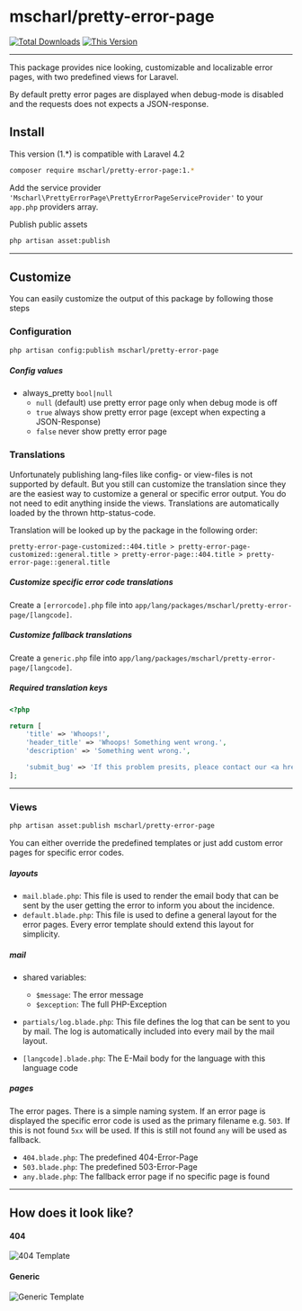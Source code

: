 # mscharl/pretty-error-page
[![Total Downloads](https://img.shields.io/packagist/dt/mscharl/pretty-error-page.svg)](https://packagist.org/packages/mscharl/pretty-error-page) [![This Version](https://img.shields.io/badge/packagist-v1.0.0-blue.svg)](https://packagist.org/packages/mscharl/pretty-error-page)

-----

This package provides nice looking, customizable and localizable error pages, with two predefined views for Laravel.

By default pretty error pages are displayed when debug-mode is disabled and the requests does not expects a JSON-response.

## Install
This version (1.*) is compatible with Laravel 4.2
```sh
composer require mscharl/pretty-error-page:1.*
```

Add the service provider `'Mscharl\PrettyErrorPage\PrettyErrorPageServiceProvider'` to your `app.php` providers array.

Publish public assets
```sh
php artisan asset:publish
```

-----

## Customize
You can easily customize the output of this package by following those steps

### Configuration
```sh
php artisan config:publish mscharl/pretty-error-page
```

##### Config values
* always_pretty `bool|null`
  * `null` (default) use pretty error page only when debug mode is off
  * `true` always show pretty error page (except when expecting a JSON-Response)
  * `false` never show pretty error page

### Translations
Unfortunately publishing lang-files like config- or view-files is not supported by default.
But you still can customize the translation since they are the easiest way to customize a general or specific error output. You do not need to edit anything inside the views. Translations are automatically loaded by the thrown http-status-code.

Translation will be looked up by the package in the following order:
```
pretty-error-page-customized::404.title > pretty-error-page-customized::general.title > pretty-error-page::404.title > pretty-error-page::general.title
```

##### Customize specific error code translations
Create a `[errorcode].php` file into `app/lang/packages/mscharl/pretty-error-page/[langcode]`.

##### Customize fallback translations
Create a `generic.php` file into `app/lang/packages/mscharl/pretty-error-page/[langcode]`.

##### Required translation keys
```php
<?php

return [
    'title' => 'Whoops!',
    'header_title' => 'Whoops! Something went wrong.',
    'description' => 'Something went wrong.',

    'submit_bug' => 'If this problem presits, pleace contact our <a href=":link">Support-Team</a>',
];
```

-----

### Views
```sh
php artisan asset:publish mscharl/pretty-error-page
```

You can either override the predefined templates or just add custom error pages for specific error codes.

##### layouts
* `mail.blade.php`: This file is used to render the email body that can be sent by the user getting the error to inform you about the incidence.
* `default.blade.php`: This file is used to define a general layout for the error pages. Every error template should extend this layout for simplicity.

##### mail
* shared variables:
  * `$message`: The error message
  * `$exception`: The full PHP-Exception
    
* `partials/log.blade.php`: This file defines the log that can be sent to you by mail. The log is automatically included into every mail by the mail layout.
* `[langcode].blade.php`: The E-Mail body for the language with this language code

##### pages
The error pages. There is a simple naming system.
If an error page is displayed the specific error code is used as the primary filename e.g. `503`. If this is not found `5xx` will be used. If this is still not found `any` will be used as fallback.

* `404.blade.php`: The predefined 404-Error-Page
* `503.blade.php`: The predefined 503-Error-Page
* `any.blade.php`: The fallback error page if no specific page is found

-----

## How does it look like?

#### 404
![404 Template](https://cdn.rawgit.com/mscharl/pretty-error-page/master/preview-404.png)

#### Generic
![Generic Template](https://cdn.rawgit.com/mscharl/pretty-error-page/master/preview-any.png)

